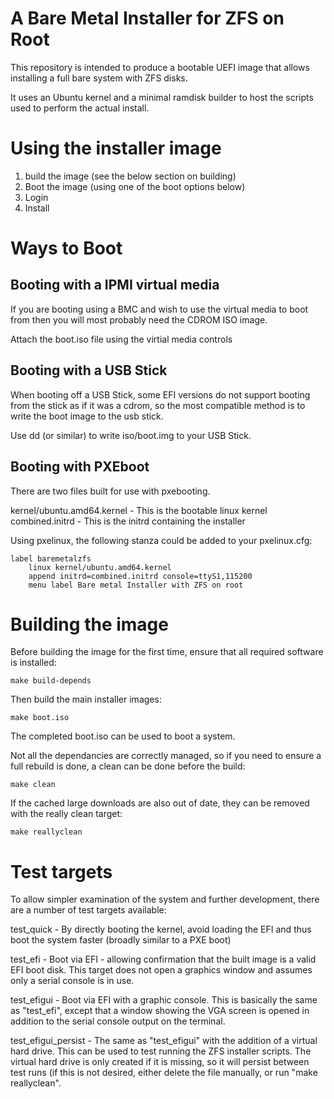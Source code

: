 A Bare Metal Installer for ZFS on Root
======================================

This repository is intended to produce a bootable UEFI image that allows
installing a full bare system with ZFS disks.

It uses an Ubuntu kernel and a minimal ramdisk builder to host the scripts
used to perform the actual install.

Using the installer image
=========================


1) build the image (see the below section on building)
2) Boot the image (using one of the boot options below)
3) Login
4) Install


Ways to Boot
============

Booting with a IPMI virtual media
---------------------------------

If you are booting using a BMC and wish to use the virtual media to boot from
then you will most probably need the CDROM ISO image.

Attach the boot.iso file using the virtial media controls

Booting with a USB Stick
------------------------

When booting off a USB Stick, some EFI versions do not support booting from
the stick as if it was a cdrom, so the most compatible method is to write the
boot image to the usb stick.

Use dd (or similar) to write iso/boot.img to your USB Stick.

Booting with PXEboot
--------------------

There are two files built for use with pxebooting.

kernel/ubuntu.amd64.kernel      - This is the bootable linux kernel
combined.initrd                 - This is the initrd containing the installer

Using pxelinux, the following stanza could be added to your pxelinux.cfg:

    label baremetalzfs
        linux kernel/ubuntu.amd64.kernel
        append initrd=combined.initrd console=ttyS1,115200
        menu label Bare metal Installer with ZFS on root


Building the image
==================

Before building the image for the first time, ensure that all required
software is installed:

    make build-depends

Then build the main installer images:

    make boot.iso

The completed boot.iso can be used to boot a system.

Not all the dependancies are correctly managed, so if you need to ensure a
full rebuild is done, a clean can be done before the build:

    make clean

If the cached large downloads are also out of date, they can be removed with
the really clean target:

    make reallyclean


Test targets
============

To allow simpler examination of the system and further development, there are
a number of test targets available:

test_quick          - By directly booting the kernel, avoid loading the EFI
    and thus boot the system faster (broadly similar to a PXE boot)

test_efi            - Boot via EFI - allowing confirmation that the built
    image is a valid EFI boot disk.  This target does not open a graphics
    window and assumes only a serial console is in use.

test_efigui         - Boot via EFI with a graphic console.  This is
    basically the same as "test_efi", except that a window showing the
    VGA screen is opened in addition to the serial console output on
    the terminal.

test_efigui_persist - The same as "test_efigui" with the addition of
    a virtual hard drive.  This can be used to test running the ZFS
    installer scripts.  The virtual hard drive is only created if it is
    missing, so it will persist between test runs (if this is not desired,
    either delete the file manually, or run "make reallyclean".
